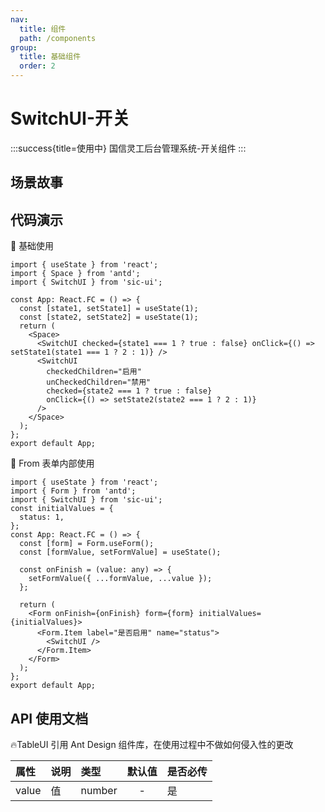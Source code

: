 ```yaml
---
nav:
  title: 组件
  path: /components
group:
  title: 基础组件
  order: 2
---
```


# SwitchUI-开关

:::success{title=使用中}
国信灵工后台管理系统-开关组件
:::

## 场景故事

## 代码演示

💎 基础使用

```tsx
import { useState } from 'react';
import { Space } from 'antd';
import { SwitchUI } from 'sic-ui';

const App: React.FC = () => {
  const [state1, setState1] = useState(1);
  const [state2, setState2] = useState(1);
  return (
    <Space>
      <SwitchUI checked={state1 === 1 ? true : false} onClick={() => setState1(state1 === 1 ? 2 : 1)} />
      <SwitchUI
        checkedChildren="启用"
        unCheckedChildren="禁用"
        checked={state2 === 1 ? true : false}
        onClick={() => setState2(state2 === 1 ? 2 : 1)}
      />
    </Space>
  );
};
export default App;
```

💎 From 表单内部使用

```tsx
import { useState } from 'react';
import { Form } from 'antd';
import { SwitchUI } from 'sic-ui';
const initialValues = {
  status: 1,
};
const App: React.FC = () => {
  const [form] = Form.useForm();
  const [formValue, setFormValue] = useState();

  const onFinish = (value: any) => {
    setFormValue({ ...formValue, ...value });
  };

  return (
    <Form onFinish={onFinish} form={form} initialValues={initialValues}>
      <Form.Item label="是否启用" name="status">
        <SwitchUI />
      </Form.Item>
    </Form>
  );
};
export default App;
```

## API 使用文档

🔥TableUI 引用 Ant Design 组件库，在使用过程中不做如何侵入性的更改

<font size=1>

| 属性  | 说明 | 类型   | 默认值 | 是否必传 |
| :---- | :--- | :----- | :----: | :------- |
| value | 值   | number |   -    | 是       |

</font>
